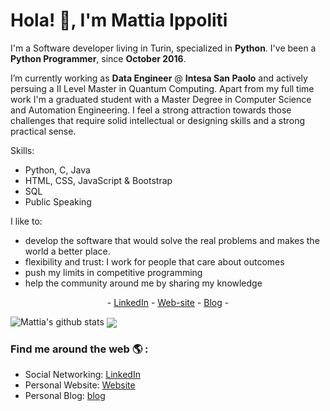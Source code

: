 # Hola! 👋, I'm Mattia Ippoliti

I'm a Software developer living in Turin, specialized in **Python**. I've been a **Python Programmer**, since **October 2016**. 

I’m currently working as **Data Engineer** @ **Intesa San Paolo** and actively persuing a II Level Master in Quantum Computing. Apart from my full time work I'm a graduated student with a Master Degree in Computer Science and Automation Engineering. I feel a strong attraction towards those challenges that require solid intellectual or designing skills and a strong practical sense.

Skills:
- Python, C, Java
- HTML, CSS, JavaScript & Bootstrap
- SQL
- Public Speaking

I like to:
- develop the software that would solve the real problems and makes the world a better place.
- flexibility and trust: I work for people that care about outcomes
- push my limits in competitive programming
- help the community around me by sharing my knowledge

<p align="center">
 - <a href="https://www.linkedin.com/in/mattiaippoliti/" target=“_blank”>LinkedIn</a> -
 <a href="https://mattiaippoliti.github.io/MattiaIppoliti/" target=“_blank”>Web-site</a> -
 <a href="https://mattiaippoliti.github.io/article/" target=“_blank”>Blog</a> -
</p>

<img src="https://github-readme-stats.vercel.app/api/top-langs/?username=MattiaIppoliti" alt="Mattia's github stats"/>
<img align="center" src="https://github-readme-stats.vercel.app/api?username=MattiaIppoliti&hide=issues&count_private=true&" />


### Find me around the web 🌎 :
- Social Networking: [LinkedIn](https://www.linkedin.com/in/MattiaIppoliti/)
- Personal Website: [Website](https://mattiaippoliti.github.io/MattiaIppoliti/)
- Personal Blog: [blog](https://mattiaippoliti.github.io/article//)
